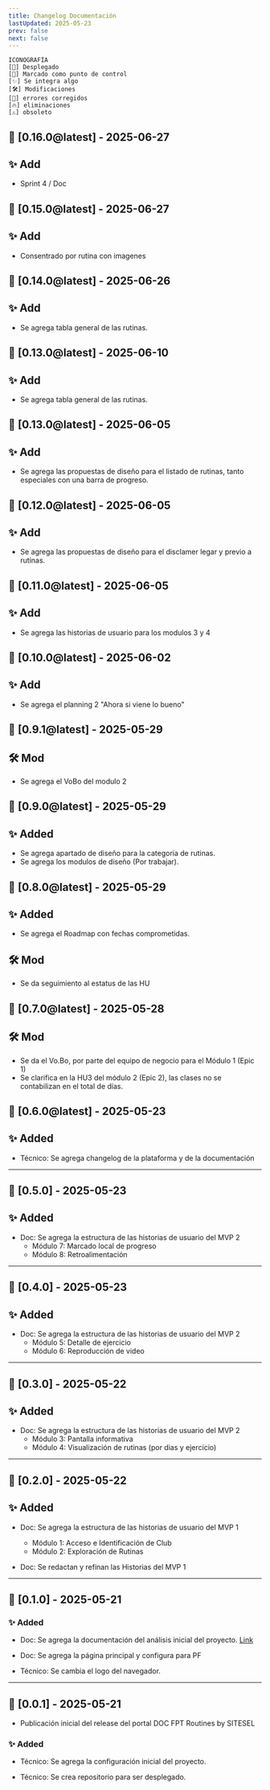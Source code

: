 ```yaml
---
title: Changelog Documentación
lastUpdated: 2025-05-23
prev: false
next: false
---
```

>
    ICONOGRAFÍA
    [🚀] Desplegado
    [📍] Marcado como punto de control
    [✨] Se integra algo
    [🛠️] Modificaciones
    [🐛] errores corregidos
    [🔥] eliminaciones
    [⚠️] obsoleto

## 🚀 [0.16.0@latest] - 2025-06-27

## ✨ Add
* Sprint 4 / Doc

## 🚀 [0.15.0@latest] - 2025-06-27

## ✨ Add
* Consentrado por rutina con imagenes

## 🚀 [0.14.0@latest] - 2025-06-26

## ✨ Add
* Se agrega tabla general de las rutinas.

## 🚀 [0.13.0@latest] - 2025-06-10

## ✨ Add
* Se agrega tabla general de las rutinas.

## 🚀 [0.13.0@latest] - 2025-06-05

## ✨ Add
* Se agrega las propuestas de diseño para el listado de rutinas, tanto especiales con una barra de progreso.

## 📍 [0.12.0@latest] - 2025-06-05

## ✨ Add
* Se agrega las propuestas de diseño para el disclamer legar y previo a rutinas.

## 🚀 [0.11.0@latest] - 2025-06-05

## ✨ Add
* Se agrega las historias de usuario para los modulos 3 y 4

## 🚀 [0.10.0@latest] - 2025-06-02

## ✨ Add
* Se agrega el planning 2 "Ahora si viene lo bueno"

## 🚀 [0.9.1@latest] - 2025-05-29

## 🛠️ Mod
* Se agrega el VoBo del modulo 2

## 🚀 [0.9.0@latest] - 2025-05-29

## ✨ Added
* Se agrega apartado de diseño para la categoria de rutinas.
* Se agrega los modulos de diseño (Por trabajar).

## 🚀 [0.8.0@latest] - 2025-05-29

## ✨ Added
* Se agrega el Roadmap con fechas comprometidas.

## 🛠️ Mod
* Se da seguimiento al estatus de las HU

## 🚀 [0.7.0@latest] - 2025-05-28

## 🛠️ Mod
* Se da el Vo.Bo, por parte del equipo de negocio para el Módulo 1 (Epic 1)
* Se clarifica en la HU3 del módulo 2 (Epic 2), las clases no se contabilizan en el total de días.

## 🚀 [0.6.0@latest] - 2025-05-23

## ✨ Added
* Técnico: Se agrega changelog de la plataforma y de la documentación

---
## 📍 [0.5.0] - 2025-05-23

## ✨ Added
* Doc: Se agrega la estructura de las historias de usuario del MVP 2
  * Módulo 7: Marcado local de progreso
  * Módulo 8: Retroalimentación

---

## 📍 [0.4.0] - 2025-05-23

## ✨ Added
* Doc: Se agrega la estructura de las historias de usuario del MVP 2
  * Módulo 5: Detalle de ejercicio
  * Módulo 6: Reproducción de video

---
## 📍 [0.3.0] - 2025-05-22

## ✨ Added
* Doc: Se agrega la estructura de las historias de usuario del MVP 2
  * Módulo 3: Pantalla informativa
  * Módulo 4: Visualización de rutinas (por dias y ejercicio)

---

## 🚀 [0.2.0] - 2025-05-22

## ✨ Added
* Doc: Se agrega la estructura de las historias de usuario del MVP 1
  * Módulo 1: Acceso e Identificación de Club
  * Módulo 2: Exploración de Rutinas

* Doc: Se redactan y refinan las Historias del MVP 1

---

## 📍 [0.1.0] - 2025-05-21
### ✨ Added
* Doc: Se agrega la documentación del análisis inicial del proyecto. [Link](/discovery)

* Doc: Se agrega la página principal y configura para PF

* Técnico: Se cambia el logo del navegador.

---

## 📍 [0.0.1] - 2025-05-21

* Publicación inicial del release del portal DOC FPT Routines by SITESEL

### ✨ Added
* Técnico: Se agrega la configuración inicial del proyecto.

* Técnico: Se crea repositorio para ser desplegado.


